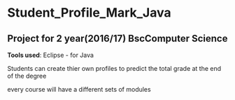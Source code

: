 # Student_Profile_Mark_Java

## Project for 2 year(2016/17) BscComputer Science
**Tools used**:
Eclipse - for Java

Students can create thier own profiles to predict the total grade at the end of the degree

every course will have a different sets of modules
